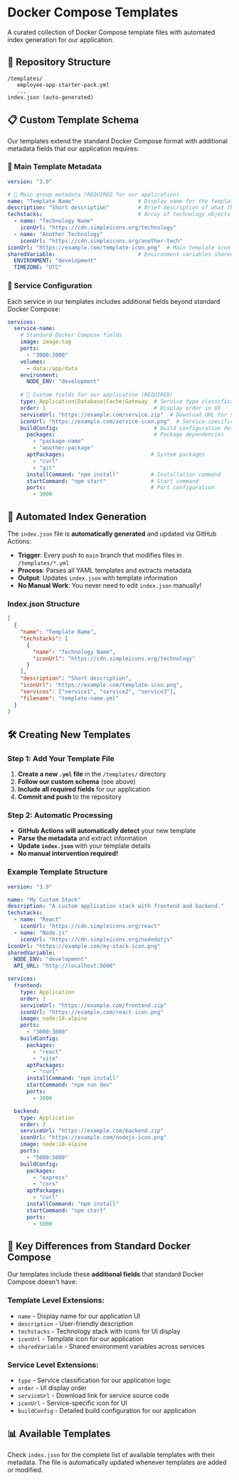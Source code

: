 # Docker Compose Templates

A curated collection of Docker Compose template files with automated index generation for our application.

## 📁 Repository Structure

```
/templates/
   employee-app-starter-pack.yml
   ...
index.json (auto-generated)
```
## 📋 Custom Template Schema

Our templates extend the standard Docker Compose format with additional metadata fields that our application requires:

### 🔹 Main Template Metadata

```yaml
version: "3.9"

# 🔹 Main group metadata (REQUIRED for our application)
name: "Template Name"                    # Display name for the template
description: "Short description"         # Brief description of what this template does
techstacks:                              # Array of technology objects with icons
  - name: "Technology Name"
    iconUrl: "https://cdn.simpleicons.org/technology"
  - name: "Another Technology"
    iconUrl: "https://cdn.simpleicons.org/another-tech"
iconUrl: "https://example.com/template-icon.png"  # Main template icon
sharedVariable:                          # Environment variables shared across services
  ENVIRONMENT: "development"
  TIMEZONE: "UTC"
```

### 🔹 Service Configuration

Each service in our templates includes additional fields beyond standard Docker Compose:

```yaml
services:
  service-name:
    # Standard Docker Compose fields
    image: image:tag
    ports:
      - "3000:3000"
    volumes:
      - data:/app/data
    environment:
      NODE_ENV: "development"
    
    # 🔹 Custom fields for our application (REQUIRED)
    type: Application|Database|Cache|Gateway  # Service type classification
    order: 1                                  # Display order in UI
    serviceUrl: "https://example.com/service.zip"  # Download URL for service code
    iconUrl: "https://example.com/service-icon.png"  # Service-specific icon
    buildConfig:                              # Build configuration details
      packages:                               # Package dependencies
        - "package-name"
        - "another-package"
      aptPackages:                           # System packages
        - "curl"
        - "git"
      installCommand: "npm install"          # Installation command
      startCommand: "npm start"              # Start command
      ports:                                 # Port configuration
        - 3000
```

## 🔄 Automated Index Generation

The `index.json` file is **automatically generated** and updated via GitHub Actions:

- **Trigger**: Every push to `main` branch that modifies files in `/templates/*.yml`
- **Process**: Parses all YAML templates and extracts metadata
- **Output**: Updates `index.json` with template information
- **No Manual Work**: You never need to edit `index.json` manually!

### Index.json Structure

```json
[
  {
    "name": "Template Name",
    "techstacks": [
      {
        "name": "Technology Name",
        "iconUrl": "https://cdn.simpleicons.org/technology"
      }
    ],
    "description": "Short description",
    "iconUrl": "https://example.com/template-icon.png",
    "services": ["service1", "service2", "service3"],
    "filename": "template-name.yml"
  }
]
```

## 🛠️ Creating New Templates

### Step 1: Add Your Template File

1. **Create a new `.yml` file** in the `/templates/` directory
2. **Follow our custom schema** (see above)
3. **Include all required fields** for our application
4. **Commit and push** to the repository

### Step 2: Automatic Processing

- **GitHub Actions will automatically detect** your new template
- **Parse the metadata** and extract information
- **Update `index.json`** with your template details
- **No manual intervention required!**

### Example Template Structure

```yaml
version: "3.9"

name: "My Custom Stack"
description: "A custom application stack with frontend and backend."
techstacks:
  - name: "React"
    iconUrl: "https://cdn.simpleicons.org/react"
  - name: "Node.js"
    iconUrl: "https://cdn.simpleicons.org/nodedotjs"
iconUrl: "https://example.com/my-stack-icon.png"
sharedVariable:
  NODE_ENV: "development"
  API_URL: "http://localhost:5000"

services:
  frontend:
    type: Application
    order: 1
    serviceUrl: "https://example.com/frontend.zip"
    iconUrl: "https://example.com/react-icon.png"
    image: node:18-alpine
    ports:
      - "3000:3000"
    buildConfig:
      packages:
        - "react"
        - "vite"
      aptPackages:
        - "curl"
      installCommand: "npm install"
      startCommand: "npm run dev"
      ports:
        - 3000

  backend:
    type: Application
    order: 2
    serviceUrl: "https://example.com/backend.zip"
    iconUrl: "https://example.com/nodejs-icon.png"
    image: node:18-alpine
    ports:
      - "5000:5000"
    buildConfig:
      packages:
        - "express"
        - "cors"
      aptPackages:
        - "curl"
      installCommand: "npm install"
      startCommand: "npm start"
      ports:
        - 5000
```

## 🔧 Key Differences from Standard Docker Compose

Our templates include these **additional fields** that standard Docker Compose doesn't have:

### Template Level Extensions:
- `name` - Display name for our application UI
- `description` - User-friendly description
- `techstacks` - Technology stack with icons for UI display
- `iconUrl` - Template icon for our application
- `sharedVariable` - Shared environment variables across services

### Service Level Extensions:
- `type` - Service classification for our application logic
- `order` - UI display order
- `serviceUrl` - Download link for service source code
- `iconUrl` - Service-specific icon for UI
- `buildConfig` - Detailed build configuration for our application

## 📊 Available Templates

Check `index.json` for the complete list of available templates with their metadata. The file is automatically updated whenever templates are added or modified.
